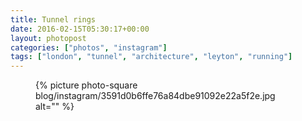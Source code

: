 ```yaml
---
title: Tunnel rings
date: 2016-02-15T05:30:17+00:00
layout: photopost
categories: ["photos", "instagram"]
tags: ["london", "tunnel", "architecture", "leyton", "running"]
---
```


<figure class="photo photo--square">
  {% picture photo-square blog/instagram/3591d0b6ffe76a84dbe91092e22a5f2e.jpg alt="" %}
</figure>


